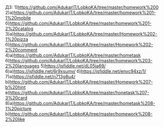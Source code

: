 ДЗ:
1)https://github.com/AdukarIT/LobkoKA/tree/master/homework%200
2)а)https://github.com/AdukarIT/LobkoKA/tree/master/homework%201-1%20mobile
  б)https://github.com/AdukarIT/LobkoKA/tree/master/homework%201-2%20catalog
3)a)https://github.com/AdukarIT/LobkoKA/tree/master/Homework%202-1%20pizza 
б)https://github.com/AdukarIT/LobkoKA/tree/master/Homework%202-2%20comment
4)a)https://github.com/AdukarIT/LobkoKA/tree/master/hometask
  б)https://github.com/AdukarIT/LobkoKA/tree/master/homework%203-2%20languages
5)https://jsfiddle.net/dL05ja69/
6)a)https://jsfiddle.net/6r9xsumv/
  б)https://jsfiddle.net/envc94xz/1/
7)а)https://jsfiddle.net/n713g8u4/
  b)https://github.com/AdukarIT/LobkoKA/tree/master/Homework%207-b%20hint
  в)https://github.com/AdukarIT/LobkoKA/tree/master/honetask%207-3%20card
 8)а)https://github.com/AdukarIT/LobkoKA/tree/master/hometask%208-1%20picture
   b)https://github.com/AdukarIT/LobkoKA/tree/master/homework%208-2%20like
   
   
